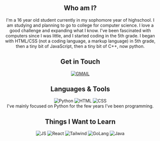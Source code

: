<!-- 2/11/22 -->

<div align='center'>

## Who am I?
I'm a 16 year old student currently in my sophomore year of highschool. I am studying and planning to go to college for computer science.
I love a good challenge and expanding what I know. I've been fascinated with computers since I was little, and I started coding in the 5th grade.
I began with HTML/CSS (not a coding language, a markup language) in 5th grade, then a tiny bit of JavaScript, then a tiny bit of C++, now python.

## Get in Touch
<a href="mailto:xzavyeradams@gmail.com">![GMAIL](https://img.shields.io/badge/Gmail-D14836?style=for-the-badge&logo=gmail&logoColor=white)</a>

## Languages & Tools
![Python](https://img.shields.io/badge/Python-3776AB?style=for-the-badge&logo=python&logoColor=white)
![HTML](https://img.shields.io/badge/HTML5-E34F26?style=for-the-badge&logo=html5&logoColor=white)
![CSS](https://img.shields.io/badge/CSS3-1572B6?style=for-the-badge&logo=css3&logoColor=white)\
I've mainly focused on Python for the few years I've been programming.

## Things I Want to Learn
![JS](https://img.shields.io/badge/JavaScript-323330?style=for-the-badge&logo=javascript&logoColor=F7DF1E)
![React](https://img.shields.io/badge/React-20232A?style=for-the-badge&logo=react&logoColor=61DAFB)
![Tailwind](https://img.shields.io/badge/Tailwind_CSS-38B2AC?style=for-the-badge&logo=tailwind-css&logoColor=white)
![GoLang](https://img.shields.io/badge/Go-00ADD8?style=for-the-badge&logo=go&logoColor=white)
![Java](https://img.shields.io/badge/Java-ED8B00?style=for-the-badge&logo=java&logoColor=white)
</div>
